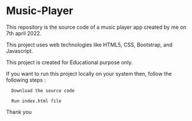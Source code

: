 # Music-Player

This repository is the source code of a music player app created by me on 7th april 2022.

This project uses web technologies like HTML5, CSS, Bootstrap, and Javascript.

This project is created for Educational purpose only.

If you want to run this project locally on your system then, follow the following steps :

      Download the source code
      
      Run index.html file 
      
      
Thank you
